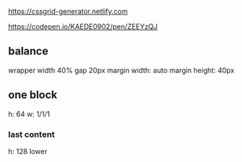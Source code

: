 
https://cssgrid-generator.netlify.com

https://codepen.io/KAEDE0902/pen/ZEEYzQJ

## balance
wrapper width 40%
gap 20px
margin width: auto
margin height: 40px

## one block
h: 64
w: 1/1/1

### last content
h: 128 lower
